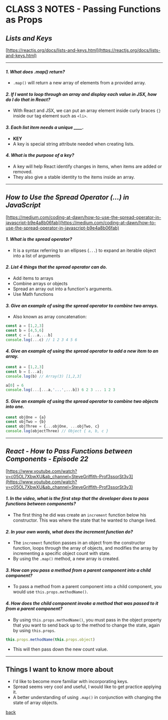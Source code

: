 # CLASS 3 NOTES - Passing Functions as Props

## ***Lists and Keys***

[https://reactjs.org/docs/lists-and-keys.html](https://reactjs.org/docs/lists-and-keys.html)

- - -

#### ***1. What does .map() return?***

- `.map()` will return a new array of elements from a provided array.

#### ***2. If I want to loop through an array and display each value in JSX, how do I do that in React?***

- With React and JSX, we can put an array element inside curly braces `{}` inside our tag element such as `<li>`.

#### ***3. Each list item needs a unique ____.***

- **KEY**
- A key is special string attribute needed when creating lists.

#### ***4. What is the purpose of a key?***

- A key will help React identify changes in items, when items are added or removed.
- They also give a stable identity to the items inside an array.

- - -

## ***How to Use the Spread Operator (...) in JavaScript***

[https://medium.com/coding-at-dawn/how-to-use-the-spread-operator-in-javascript-b9e4a8b06fab](https://medium.com/coding-at-dawn/how-to-use-the-spread-operator-in-javascript-b9e4a8b06fab)

#### ***1. What is the spread operator?***

- It is a syntax referring to an ellipses (`...`) to expand an iterable object into a list of arguments

#### ***2. List 4 things that the spread operator can do.***

- Add items to arrays
- Combine arrays or objects
- Spread an array out into a function's arguments.
- Use Math functions


#### ***3. Give an example of using the spread operator to combine two arrays.***

- Also known as array concatenation:

```js
const a = [1,2,3]
const b = [4,5,6]
const c = [...a,...b]
console.log(...c) // 1 2 3 4 5 6
```

#### ***4. Give an example of using the spread operator to add a new item to an array.***

```js
const a = [1,2,3]
const b = [...a];
console.log(b) // Array(3) [1,2,3]

a[0] = 6
console.log(...[...a,'...',...b]) 6 2 3 ... 1 2 3
```

#### ***5. Give an example of using the spread operator to combine two objects into one.***

```js
const objOne = {a}
const objTwo = {b}
const objThree = {...objOne, ...objTwo, c}
console.log(objectThree) // Object { a, b, c }
```

- - -

## ***React - How to Pass Functions between Components - Episode 22***

[https://www.youtube.com/watch?v=c05OL7XbwXU&ab_channel=SteveGriffith-Prof3ssorSt3v3](https://www.youtube.com/watch?v=c05OL7XbwXU&ab_channel=SteveGriffith-Prof3ssorSt3v3)

#### ***1. In the video, what is the first step that the developer does to pass functions between components?***

- The first thing he did was create an `increment` function below his constructor. This was where the state that he wanted to change lived.

#### ***2. In your own words, what does the increment function do?***

- The `increment` function passes in an object from the constructor function, loops through the array of objects, and modifies the array by incrementing a specific object count with state.
- By using the `.map()` method, a new array is created.

#### ***3. How can you pass a method from a parent component into a child component?***

- To pass a method from a parent component into a child component, you would use `this.props.methodName()`.

#### ***4. How does the child component invoke a method that was passed to it from a parent component?***

- By using `this.props.methodName()`, you must pass in the object property that you want to send back up to the method to change the state, again by using `this.props`.

```js
this.props.methodName(this.props.object)
```

- This will then pass down the new count value.

- - -

## Things I want to know more about

- I'd like to become more familiar with incorporating keys.
- Spread seems very cool and useful, I would like to get practice applying it.
- A better understanding of using `.map()` in conjunction with changing the state of array objects.

[back](../README.md)
